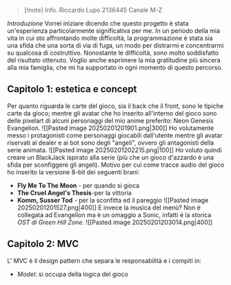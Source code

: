 >[!note] Info.
>Riccardo Lupo
>2136445
>Canale M-Z

_Introduzione_
Vorrei iniziare dicendo che questo progetto è stata un'esperienza particolarmente significativa per me. In un periodo della mia vita in cui sto affrontando molte difficoltà, la programmazione è stata sia una sfida che una sorta di via di fuga, un modo per distrarmi e concentrarmi su qualcosa di costruttivo. Nonostante le difficoltà, sono molto soddisfatto del risultato ottenuto. Voglio anche esprimere la mia gratitudine più sincera alla mia famiglia, che mi ha supportato in ogni momento di questo percorso.

## Capitolo 1: estetica e concept
Per quanto riguarda le carte del gioco, sia il back che il front, sono le tipiche carte da gioco; mentre gli avatar che ho inserito all'interno del gioco sono delle pixelart di alcuni personaggi del mio anime preferito: Neon Genesis Evangelion. 
![[Pasted image 20250201201901.png|300]]
Ho volutamente messo i protagonisti come personaggi giocabili dall'utente mentre gli avatar riservati al dealer e ai bot sono degli "angeli", ovvero gli antagonisti della serie animata. 
![[Pasted image 20250201202215.png|100]]
Ho voluto quindi creare un BlackJack ispirato alla serie (più che un gioco d'azzardo è una sfida per sconfiggere  gli angeli). Motivo per cui come tracce audio del gioco ho inserito la versione 8-bit dei seguenti brani:
- **Fly Me To The Moon** - per quando si gioca
- **The Cruel Angel's Thesis**-per la vittoria  
- **Komm, Susser Tod** - per la sconfitta ed il pareggio
![[Pasted image 20250201201527.png|400]]
E invece la musica del menù? Non è collegata ad Evangelion ma è un omaggio a Sonic, infatti è la storica *OST di Green Hill Zone.*
![[Pasted image 20250201203014.png|400]]

## Capitolo 2: MVC
L' MVC è il design pattern che separa le responsabilità e i compiti in:
- *Model*: si occupa della logica del gioco